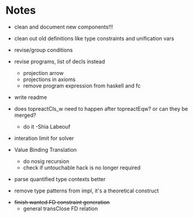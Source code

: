 Notes
=====

  * clean and document new components!!!

  * clean out old definitions like type constraints and unification vars

  * revise/group conditions

  * revise programs, list of decls instead
    - projection arrow
    - projections in axioms
    - remove program expression from haskell and fc

  * write readme

  * does topreactCls_w need to happen after topreactEqw? or can they be merged?
    - do it -Shia Labeouf

  * interation limit for solver

  * Value Binding Translation
    - do nosig recursion
    - check if untouchable hack is no longer required

  * parse quantified type contexts better

  - remove type patterns from impl, it's a theoretical construct

  * ~~finish wanted FD constraint generation~~
    - general transClose FD relation

